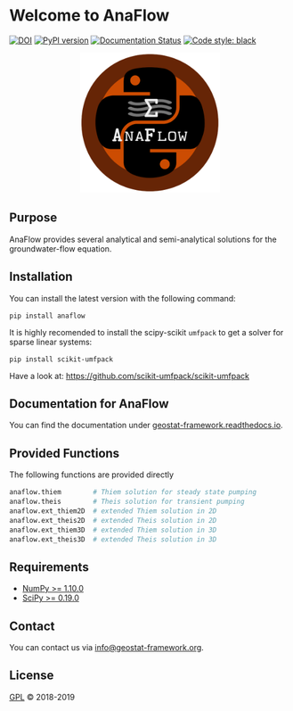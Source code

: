 # Welcome to AnaFlow

[![DOI](https://zenodo.org/badge/116264578.svg)](https://zenodo.org/badge/latestdoi/116264578)
[![PyPI version](https://badge.fury.io/py/anaflow.svg)](https://badge.fury.io/py/anaflow)
[![Documentation Status](https://readthedocs.org/projects/docs/badge/?version=latest)](https://anaflow.readthedocs.io/en/latest/)
[![Code style: black](https://img.shields.io/badge/code%20style-black-000000.svg)](https://github.com/ambv/black)

<p align="center">
<img src="https://raw.githubusercontent.com/GeoStat-Framework/AnaFlow/master/docs/source/pics/Anaflow.png" alt="AnaFlow-LOGO" width="251px"/>
</p>

## Purpose

AnaFlow provides several analytical and semi-analytical solutions for the
groundwater-flow equation.


## Installation

You can install the latest version with the following command:

    pip install anaflow

It is highly recomended to install the scipy-scikit `umfpack` to get a solver
for sparse linear systems:

    pip install scikit-umfpack

Have a look at: https://github.com/scikit-umfpack/scikit-umfpack


## Documentation for AnaFlow

You can find the documentation under [geostat-framework.readthedocs.io][doc_link].


## Provided Functions

The following functions are provided directly

```python
anaflow.thiem        # Thiem solution for steady state pumping
anaflow.theis        # Theis solution for transient pumping
anaflow.ext_thiem2D  # extended Thiem solution in 2D
anaflow.ext_theis2D  # extended Theis solution in 2D
anaflow.ext_thiem3D  # extended Thiem solution in 3D
anaflow.ext_theis3D  # extended Theis solution in 3D
```


## Requirements

- [NumPy >= 1.10.0](https://www.numpy.org)
- [SciPy >= 0.19.0](https://www.scipy.org)


## Contact

You can contact us via <info@geostat-framework.org>.


## License

[GPL][gpl_link] © 2018-2019

[gpl_link]: https://github.com/GeoStat-Framework/AnaFlow/blob/master/LICENSE
[ogs5_link]: https://www.opengeosys.org/ogs-5/
[doc_link]: https://geostat-framework.readthedocs.io/projects/anaflow/en/latest/
